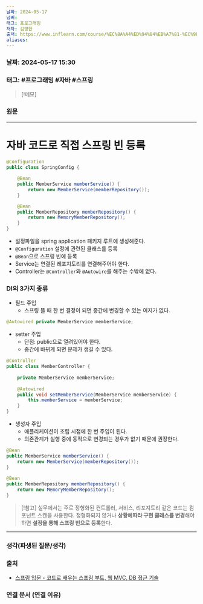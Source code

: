 ```yaml
---
날짜: 2024-05-17
넘버: 
태그: 프로그래밍
저자: 김영한
출처: https://www.inflearn.com/course/%EC%8A%A4%ED%94%84%EB%A7%81-%EC%9E%85%EB%AC%B8-%EC%8A%A4%ED%94%84%EB%A7%81%EB%B6%80%ED%8A%B8
aliases:
---
```

### 날짜:  2024-05-17 15:30

### 태그: #프로그래밍 #자바 #스프링

>[!메모]
>

### 원문
---
# 자바 코드로 직접 스프링 빈 등록
```java
@Configuration
public class SpringConfig {

	@Bean
	public MemberService memberService() {
		return new MemberService(memberRepository());
	}

	@Bean
	public MemberRepository memberRepository() {
		return new MemoryMemberRepository();
	}
}
```
- 설정파일을 spring application 패키지 루트에 생성해준다.
- `@Configuration` 설정에 관련된 클래스를 등록
- `@Bean`으로 스프링 빈에 등록
- Service는 연결된 레포지토리를 연결해주어야 한다.
- Controller는 `@Controller`와 `@Autowire`를 해주는 수밖에 없다.
### DI의 3가지 종류
- 필드 주입
	- 스프링 뜰 때 한 번 결정이 되면 중간에 변경할 수 있는 여지가 없다.
```java
@Autowired private MemberService memberService;
```
- setter 주입
	- 단점: public으로 열려있어야 한다.
	- 중간에 바뀌게 되면 문제가 생길 수 있다.
```java hl:7
@Controller  
public class MemberController {  
  
	private MemberService memberService;  
  
	@Autowired  
	public void setMemberService(MemberService memberService) {  
		this.memberService = memberService;  
	}  
}
```
- 생성자 주입
	- 애플리케이션이 조립 시점에 한 번 주입이 된다.
	- 의존관계가 실행 중에 동적으로 변경되는 경우가 없기 때문에 권장한다.
```java
@Bean  
public MemberService memberService() {  
	return new MemberService(memberRepository());  
}  
  
@Bean  
public MemberRepository memberRepository() {  
	return new MemoryMemberRepository();  
}
```

> [!참고]
> 실무에서는 주로 정형화된 컨트롤러, 서비스, 리포지토리 같은 코드는 컴포넌트 스캔을 사용한다.
> 정형화되지 않거나 **상황에따라 구현 클래스를 변경**해야 하면 **설정을 통해 스프링 빈으로 등록**한다.

---
### 생각(파생된 질문/생각)

### 출처
- [스프링 입문 - 코드로 배우는 스프링 부트, 웹 MVC, DB 접근 기술](https://www.inflearn.com/course/%EC%8A%A4%ED%94%84%EB%A7%81-%EC%9E%85%EB%AC%B8-%EC%8A%A4%ED%94%84%EB%A7%81%EB%B6%80%ED%8A%B8)

### 연결 문서 (연결 이유)
